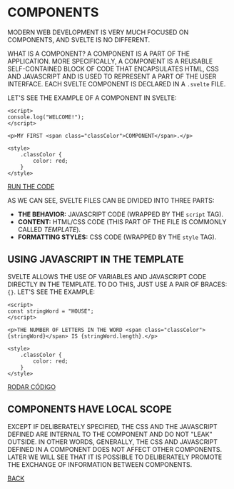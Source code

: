 # COMPONENTS

MODERN WEB DEVELOPMENT IS VERY MUCH FOCUSED ON COMPONENTS, AND SVELTE IS NO DIFFERENT.

WHAT IS A COMPONENT? A COMPONENT IS A PART OF THE APPLICATION. MORE SPECIFICALLY, A COMPONENT IS A REUSABLE SELF-CONTAINED BLOCK OF CODE THAT ENCAPSULATES HTML, CSS AND JAVASCRIPT AND IS USED TO  REPRESENT A PART OF THE USER INTERFACE. EACH SVELTE COMPONENT IS DECLARED IN A `.svelte` FILE.

LET'S SEE THE EXAMPLE OF A COMPONENT IN SVELTE:

```svelte
<script>
console.log("WELCOME!");
</script>

<p>MY FIRST <span class="classColor">COMPONENT</span>.</p>

<style>
    .classColor {
        color: red;
    }
</style>
```

[RUN THE CODE](https://svelte.dev/repl/8317951f7e3f45b7b5d908ed6134d710?version=3.54.0)

AS WE CAN SEE, SVELTE FILES CAN BE DIVIDED INTO THREE PARTS:

* **THE BEHAVIOR:** JAVASCRIPT CODE (WRAPPED BY THE `script` TAG).
* **CONTENT:** HTML/CSS CODE (THIS PART OF THE FILE IS COMMONLY CALLED _TEMPLATE_).
* **FORMATTING STYLES:** CSS CODE (WRAPPED BY THE `style` TAG).

## USING JAVASCRIPT IN THE TEMPLATE

SVELTE ALLOWS THE USE OF VARIABLES AND JAVASCRIPT CODE DIRECTLY IN THE TEMPLATE. TO DO THIS, JUST USE A PAIR OF BRACES: `{}`. LET'S SEE THE EXAMPLE:

```svelte
<script>
const stringWord = "HOUSE";
</script>

<p>THE NUMBER OF LETTERS IN THE WORD <span class="classColor">{stringWord}</span> IS {stringWord.length}.</p>

<style>
    .classColor {
        color: red;
    }
</style>
```

[RODAR CÓDIGO](https://svelte.dev/repl/1af723b3f1de4f0393661e69cec8d27a?version=3.54.0)

## COMPONENTS HAVE LOCAL SCOPE

EXCEPT IF DELIBERATELY SPECIFIED, THE CSS AND THE JAVASCRIPT DEFINED ARE INTERNAL TO THE COMPONENT AND DO NOT "LEAK" OUTSIDE. IN OTHER WORDS, GENERALLY, THE CSS AND JAVASCRIPT DEFINED IN A COMPONENT DOES NOT AFFECT OTHER COMPONENTS. LATER WE WILL SEE THAT IT IS POSSIBLE TO DELIBERATELY PROMOTE THE EXCHANGE OF INFORMATION BETWEEN COMPONENTS.

[BACK](../README.md)
